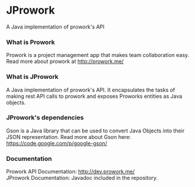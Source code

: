 JProwork
========

A Java implementation of prowork's API


<h3>What is Prowork</h3>

Prowork is a project management app that makes team collaboration easy. Read more about prowork at <a href="http://prowork.me/">http://prowork.me/</a>

<h3>What is JProwork</h3>
A Java implementation of prowork's API. It encapsulates the tasks of making rest API calls to prowork and exposes Proworks entities as Java objects.


<h3>JProwork's dependencies</h3>
Gson is a Java library that can be used to convert Java Objects into their JSON representation. Read more about Gson here: <a href="https://code.google.com/p/google-gson/">https://code.google.com/p/google-gson/ </a>

<h3>Documentation</h3>

Prowork API Documentation: <a href="http://dev.prowork.me/">http://dev.prowork.me/</a>
<br/>
JProwork Documentation: Javadoc included in the repository.